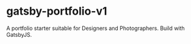# gatsby-portfolio-v1

A portfolio starter suitable for Designers and Photographers. Build with GatsbyJS.
